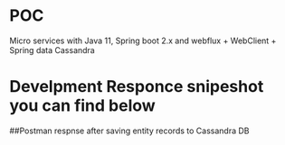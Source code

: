 # POC
Micro services with Java 11, Spring boot 2.x and  webflux + WebClient + Spring data Cassandra


# Develpment Responce snipeshot you can find below 

##Postman respnse after saving entity records to Cassandra DB 
